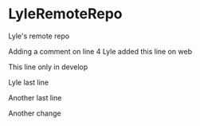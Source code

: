 # LyleRemoteRepo

Lyle's remote repo

Adding a comment on line 4
Lyle added this line on web

This line only in develop

Lyle last line

Another last line

Another change
